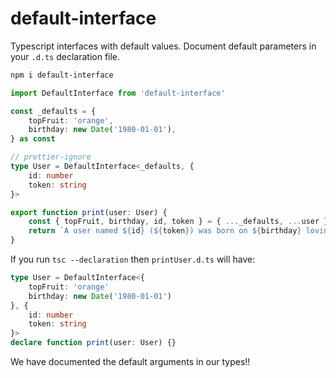 # default-interface

Typescript interfaces with default values. Document default parameters in your `.d.ts` declaration file.

```sh
npm i default-interface
```

```ts
import DefaultInterface from 'default-interface'

const _defaults = {
    topFruit: 'orange',
    birthday: new Date('1980-01-01'),
} as const

// prettier-ignore
type User = DefaultInterface<_defaults, {
    id: number
    token: string
}>

export function print(user: User) {
    const { topFruit, birthday, id, token } = { ..._defaults, ...user }
    return `A user named ${id} (${token}) was born on ${birthday} loving ${topFruit}s`
}
```

If you run `tsc --declaration` then `printUser.d.ts` will have:

```ts
type User = DefaultInterface<{
    topFruit: 'orange'
    birthday: new Date('1980-01-01')
}, {
    id: number
    token: string
}>
declare function print(user: User) {}
```

We have documented the default arguments in our types!!
